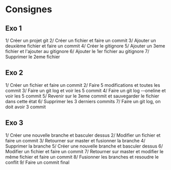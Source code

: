 # Consignes

## Exo 1

1/ Créer un projet git
2/ Créer un fichier et faire un commit
3/ Ajouter un deuxième fichier et faire un commit
4/ Créer le gitignore
5/ Ajouter un 3eme fichier et l'ajouter au gitignore
6/ Ajouter le 1er fichier au gitignore
7/ Supprimer le 2eme fichier

## Exo 2

1/ Créer un fichier et faire un commit
2/ Faire 5 modifications et toutes les commit
3/ Faire un git log et voir les 5 commit
4/ Faire un git log --oneline et voir les 5 commit
5/ Revenir sur le 3eme commit et sauvegarder le fichier dans cette état
6/ Supprimer les 3 derniers commits
7/ Faire un git log, on doit avoir 3 commit

## Exo 3

1/ Créer une nouvelle branche et basculer dessus
2/ Modifier un fichier et faire un commit
3/ Retourner sur master et fusionner la branche
4/ Supprimer la branche
5/ Créer une nouvelle branche et basculer dessus
6/ Modifier un fichier et faire un commit
7/ Retourner sur master et modifier le même fichier et faire un commit
8/ Fusionner les branches et resoudre le conflit
9/ Faire un commit final

